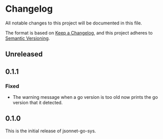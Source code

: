 # Changelog

All notable changes to this project will be documented in this file.

The format is based on [Keep a Changelog](https://keepachangelog.com/en/1.0.0/),
and this project adheres to [Semantic Versioning](https://semver.org/spec/v2.0.0.html).

## Unreleased

## 0.1.1
### Fixed
- The warning message when a go version is too old now prints the go version
  that it detected.

## 0.1.0
This is the initial release of jsonnet-go-sys.
